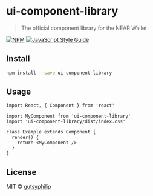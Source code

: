 # ui-component-library

> The official component library for the NEAR Wallet

[![NPM](https://img.shields.io/npm/v/ui-component-library.svg)](https://www.npmjs.com/package/ui-component-library) [![JavaScript Style Guide](https://img.shields.io/badge/code_style-standard-brightgreen.svg)](https://standardjs.com)

## Install

```bash
npm install --save ui-component-library
```

## Usage

```tsx
import React, { Component } from 'react'

import MyComponent from 'ui-component-library'
import 'ui-component-library/dist/index.css'

class Example extends Component {
  render() {
    return <MyComponent />
  }
}
```

## License

MIT © [gutsyphilip](https://github.com/gutsyphilip)
